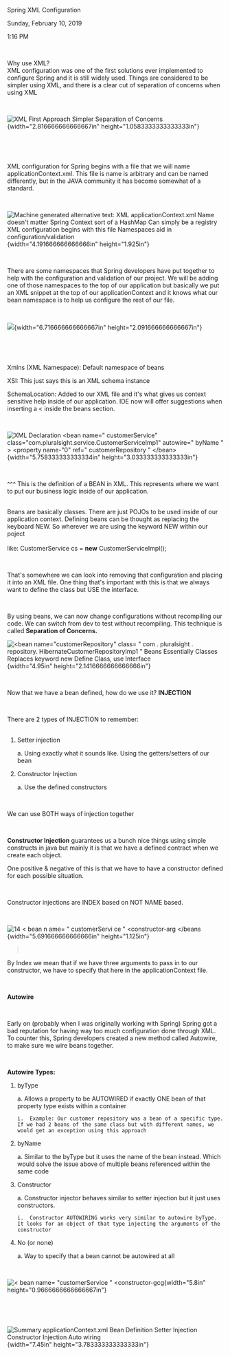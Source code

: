 Spring XML Configuration

Sunday, February 10, 2019

1:16 PM

 

Why use XML?\
XML configuration was one of the first solutions ever implemented to configure Spring and it is still widely used. Things are considered to be simpler using XML, and there is a clear cut of separation of concerns when using XML

 

![XML First Approach Simpler Separation of Concerns ](002_Spring_XML_Configuration_000.png){width="2.816666666666667in" height="1.0583333333333333in"}

 

 

XML configuration for Spring begins with a file that we will name applicationContext.xml. This file is name is arbitrary and can be named differently, but in the JAVA community it has become somewhat of a standard.

 

![Machine generated alternative text: XML applicationContext.xml Name doesn\'t matter Spring Context sort of a HashMap Can simply be a registry XML configuration begins with this file Namespaces aid in configuration/validation ](002_Spring_XML_Configuration_001.png){width="4.191666666666666in" height="1.925in"}

 

There are some namespaces that Spring developers have put together to help with the configuration and validation of our project. We will be adding one of those namespaces to the top of our application but basically we put an XML snippet at the top of our applicationContext and it knows what our bean namespace is to help us configure the rest of our file.

 

![](002_Spring_XML_Configuration_002.png){width="6.716666666666667in" height="2.091666666666667in"}

 

 

Xmlns (XML Namespace): Default namespace of beans

XSI: This just says this is an XML schema instance

SchemaLocation: Added to our XML file and it\'s what gives us context sensitive help inside of our application. IDE now will offer suggestions when inserting a \< inside the beans section.

 

![XML Declaration \<bean name=\" customerService\" class=\"com.pluralsight.service.CustomerServiceImp1\" autowire=\" byName \" \> \<property name-\"0\" ref=\" customerRepository \" \</bean\> ](002_Spring_XML_Configuration_003.png){width="5.758333333333334in" height="3.033333333333333in"}

 

\^\^\^ This is the definition of a BEAN in XML. This represents where we want to put our business logic inside of our application.\
 

Beans are basically classes. There are just POJOs to be used inside of our application context. Defining beans can be thought as replacing the keyboard NEW. So wherever we are using the keyword NEW within our poject\
\
like: CustomerService cs = **new** CustomerServiceImpl();

 

That\'s somewhere we can look into removing that configuration and placing it into an XML file. One thing that\'s important with this is that we always want to define the class but USE the interface.

 

By using beans, we can now change configurations without recompiling our code. We can switch from dev to test without recompiling. This technique is called **Separation of Concerns.**

![\<bean name=\"customerRepository\" class= \" com . pluralsight . repository. HibernateCustomerRepositoryImp1 \" Beans Essentially Classes Replaces keyword new Define Class, use Interface ](002_Spring_XML_Configuration_004.png){width="4.95in" height="2.1416666666666666in"}

 

Now that we have a bean defined, how do we use it? **INJECTION**

 

There are 2 types of INJECTION to remember:\
 

1.  Setter injection

    a.  Using exactly what it sounds like. Using the getters/setters of our bean

2.  Constructor Injection

    a.  Use the defined constructors

 

We can use BOTH ways of injection together

 

**Constructor Injection** guarantees us a bunch nice things using simple constructs in java but mainly it is that we have a defined contract when we create each object.

One positive & negative of this is that we have to have a constructor defined for each possible situation.

 

Constructor injections are INDEX based on NOT NAME based.

 

![14 \< bean n ame= \" customerServi ce \" \<constructor-arg \</beans ](002_Spring_XML_Configuration_005.png){width="5.691666666666666in" height="1.125in"}

>  

By Index we mean that if we have three arguments to pass in to our constructor, we have to specify that here in the applicationContext file.

 

**Autowire**

 

Early on (probably when I was originally working with Spring) Spring got a bad reputation for having way too much configuration done through XML. To counter this, Spring developers created a new method called Autowire, to make sure we wire beans together.

 

**Autowire Types:**

1.  byType

    a.  Allows a property to be AUTOWIRED if exactly ONE bean of that property type exists within a container

        i.  Example: Our customer repository was a bean of a specific type. If we had 2 beans of the same class but with different names, we would get an exception using this approach

2.  byName

    a.  Similar to the byType but it uses the name of the bean instead. Which would solve the issue above of multiple beans referenced within the same code

3.  Constructor

    a.  Constructor injector behaves similar to setter injection but it just uses constructors.

        i.  Constructor AUTOWIRING works very similar to autowire byType. It looks for an object of that type injecting the arguments of the constructor

4.  No (or none)

    a.  Way to specify that a bean cannot be autowired at all

 

![\< bean name= \"customerService \" \<constructor-gcg ](002_Spring_XML_Configuration_006.png){width="5.8in" height="0.9666666666666667in"}

 

 

![Summary applicationContext.xml Bean Definition Setter Injection Constructor Injection Auto wiring ](002_Spring_XML_Configuration_007.png){width="7.45in" height="3.783333333333333in"}

 
